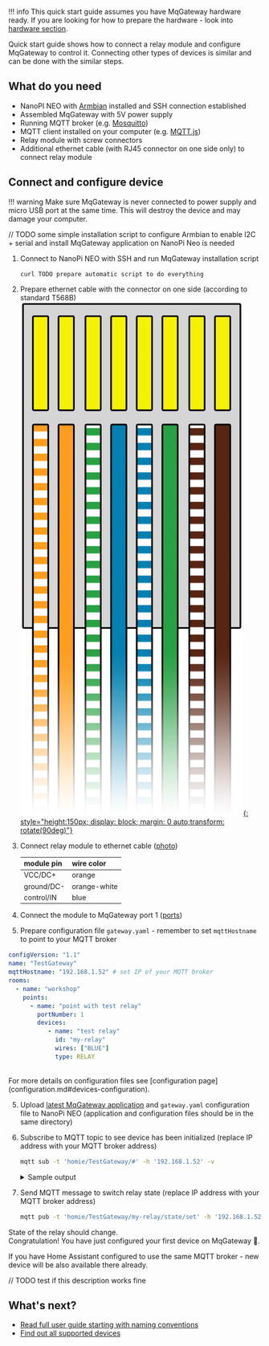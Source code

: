 
!!! info
    This quick start guide assumes you have MqGateway hardware ready. If you are looking for how to prepare the hardware - look into [hardware section](../hardware/board-layout.md).

Quick start guide shows how to connect a relay module and configure MqGateway to control it. Connecting other types of devices is similar and can be done with the similar steps.


## What do you need
- NanoPI NEO with [Armbian](https://www.armbian.com/nanopi-neo/) installed and SSH connection established
- Assembled MqGateway with 5V power supply
- Running MQTT broker (e.g. [Mosquitto](https://mosquitto.org/))
- MQTT client installed on your computer (e.g. [MQTT.js](https://github.com/mqttjs/MQTT.js#readme))
- Relay module with screw connectors
- Additional ethernet cable (with RJ45 connector on one side only) to connect relay module


## Connect and configure device

!!! warning 
    Make sure MqGateway is never connected to power supply and micro USB port at the same time. This will destroy the device and may damage your computer.

// TODO some simple installation script to configure Armbian to enable I2C + serial and install MqGateway application on NanoPi Neo is needed 

1. Connect to NanoPi NEO with SSH and run MqGateway installation script
   ```shell
   curl TODO prepare automatic script to do everything
   ```
   
1. Prepare ethernet cable with the connector on one side (according to standard T568B)
   [![cable termination](images/T568B.png){: style="height:150px; display: block; margin: 0 auto;transform: rotate(90deg)"}](images/T568B.png)

2. Connect relay module to ethernet cable ([photo](images/relay-connected.jpg))

     | module pin | wire color   |
     |------------|--------------|
     | VCC/DC+    | orange       |
     | ground/DC- | orange-white |
     | control/IN | blue         |

3. Connect the module to MqGateway port 1 ([ports](images/mqgateway-ports-numbers.jpg))
4. Prepare configuration file `gateway.yaml` - remember to set `mqttHostname` to point to your MQTT broker<br>
```yaml
configVersion: "1.1"
name: "TestGateway"
mqttHostname: "192.168.1.52" # set IP of your MQTT broker
rooms:
  - name: "workshop"
    points:
      - name: "point with test relay"
        portNumber: 1
        devices:
           - name: "test relay"
             id: "my-relay"
             wires: ["BLUE"]
             type: RELAY
```
<br>
For more details on configuration files see [configuration page](configuration.md#devices-configuration).

5. Upload [latest MqGateway application](https://github.com/aetas/mqgateway/releases/latest) and `gateway.yaml` configuration file to NanoPi NEO (application and configuration files should be in the same directory)  

6. Subscribe to MQTT topic to see device has been initialized (replace IP address with your MQTT broker address)

    ```bash
    mqtt sub -t 'homie/TestGateway/#' -h '192.168.1.52' -v
    ```
    <details>
      <summary>Sample output</summary>
      ```
      // TODO put output of this command
      ```
    </details>

7. Send MQTT message to switch relay state (replace IP address with your MQTT broker address)
   
    ```bash
    mqtt pub -t 'homie/TestGateway/my-relay/state/set' -h '192.168.1.52' -m 'ON'
    ```

State of the relay should change.<br>
Congratulation! You have just configured your first device on MqGateway 🎉.

If you have Home Assistant configured to use the same MQTT broker - new device will be also available there already. 


// TODO test if this description works fine

## What's next?

- [Read full user guide starting with naming conventions](../naming-convention)
- [Find out all supported devices](../supported-devices)

  
